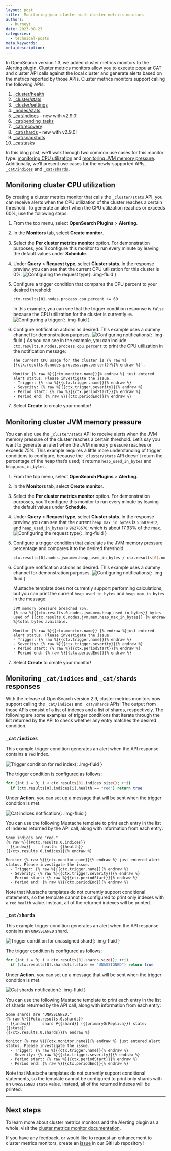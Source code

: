 ```yaml
---
layout: post
title:  Monitoring your cluster with cluster metrics monitors
authors:
  - hurneyt
date: 2023-08-23
categories:
  - technical-posts
meta_keywords: 
meta_description: 
---
```


In OpenSearch version 1.3, we added cluster metrics monitors to the Alerting plugin. Cluster metrics monitors allow you to execute popular CAT and cluster API calls against the local cluster and generate alerts based on the metrics reported by those APIs. Cluster metrics monitors support calling the following APIs:

1. [_cluster/health](https://opensearch.org/docs/2.9/api-reference/cluster-health/)
2. [_cluster/stats](https://opensearch.org/docs/2.9/api-reference/cluster-stats/)
3. [_cluster/settings](https://opensearch.org/docs/2.9/api-reference/cluster-settings/)
4. [_nodes/stats](https://opensearch.org/docs/2.9/opensearch/popular-api/#get-node-statistics)
5. [_cat/indices](https://opensearch.org/docs/latest/opensearch/rest-api/cat/cat-indices/) - new with v2.9.0!
6. [_cat/pending_tasks](https://opensearch.org/docs/2.9/api-reference/cat/cat-pending-tasks/)
7. [_cat/recovery](https://opensearch.org/docs/2.9/api-reference/cat/cat-recovery/)
8. [_cat/shards](https://opensearch.org/docs/latest/opensearch/rest-api/cat/cat-shards/) - new with v2.9.0!
9. [_cat/snapshots](https://opensearch.org/docs/2.9/api-reference/cat/cat-snapshots/)
10. [_cat/tasks](https://opensearch.org/docs/2.9/api-reference/cat/cat-tasks/)


In this blog post, we’ll walk through two common use cases for this monitor type: [monitoring CPU utilization](#monitoring-cluster-cpu-utilization) and [monitoring JVM memory pressure](#monitoring-cluster-jvm-memory-pressure). Additionally, we’ll present use cases for the newly-supported APIs, [`_cat/indices`](#_catindices) and [`_cat/shards`](#_catshards). 

## Monitoring cluster CPU utilization

By creating a cluster metrics monitor that calls the `_cluster/stats` API, you can receive alerts when the CPU utilization of the cluster reaches a certain threshold. To generate an alert when the CPU utilization reaches or exceeds 60%, use the following steps:

1. From the top menu, select **OpenSearch Plugins** > **Alerting**.
1. In the **Monitors** tab, select **Create monitor**.
1. Select the **Per cluster metrics monitor** option. For demonstration purposes, you’ll configure this monitor to run every minute by leaving the default values under **Schedule**.
1. Under **Query** > **Request type**, select **Cluster stats**. In the response preview, you can see that the current CPU utilization for this cluster is 0%.
    ![Configuring the request type](/assets/media/blog-images/2023-08-23-cluster-metrics-monitors-blog/cluster-metrics-v29-cpu2-request-type.png){: .img-fluid }
1. Configure a trigger condition that compares the CPU percent to your desired threshold: 
    ```bash
    ctx.results[0].nodes.process.cpu.percent >= 60
    ```
    In this example, you can see that the trigger condition response is `false` because the CPU utilization for the cluster is currently `0%`.
    ![Configuring a trigger](/assets/media/blog-images/2023-08-23-cluster-metrics-monitors-blog/cluster-metrics-v29-cpu3-trigger.png){: .img-fluid }
1. Configure notification actions as desired. This example uses a dummy channel for demonstration purposes. 
    ![Configuring notifications](/assets/media/blog-images/2023-08-23-cluster-metrics-monitors-blog/cluster-metrics-v29-cpu4-notification.png){: .img-fluid }
    As you can see in the example, you can include `ctx.results.0.nodes.process.cpu.percent` to print the CPU utilization in the notification message:
   
    ```plaintext
    The current CPU usage for the cluster is {% raw %}{{ctx.results.0.nodes.process.cpu.percent}}%{% endraw %}`.

    Monitor {% raw %}{{ctx.monitor.name}}{% endraw %} just entered alert status. Please investigate the issue.
    - Trigger: {% raw %}{{ctx.trigger.name}}{% endraw %}
    - Severity: {% raw %}{{ctx.trigger.severity}}{% endraw %}
    - Period start: {% raw %}{{ctx.periodStart}}{% endraw %}
    - Period end: {% raw %}{{ctx.periodEnd}}{% endraw %}
    ```
1. Select **Create** to create your monitor!

## Monitoring cluster JVM memory pressure

You can also use the `_cluster/stats` API to receive alerts when the JVM memory pressure of the cluster reaches a certain threshold. Let’s say you want to generate an alert when the JVM memory pressure reaches or exceeds 75%. This example requires a little more understanding of trigger conditions to configure, because the `_cluster/stats` API doesn’t return the percentage of the heap that’s used; it returns `heap_used_in_bytes` and `heap_max_in_bytes`.

1. From the top menu, select **OpenSearch Plugins** > **Alerting**.
1. In the **Monitors** tab, select **Create monitor**.
1. Select the **Per cluster metrics monitor** option. For demonstration purposes, you’ll configure this monitor to run every minute by leaving the default values under **Schedule**.
1. Under **Query** > **Request type**, select **Cluster stats**. In the response preview, you can see that the current `heap_max_in_bytes` is `536870912`, and `heap_used_in_bytes` is `96278576`; which is about 17.93% of the max.
    ![Configuring the request type](/assets/media/blog-images/2023-08-23-cluster-metrics-monitors-blog/cluster-metrics-v29-jvm2-request-type.png){: .img-fluid }
1. Configure a trigger condition that calculates the JVM memory pressure percentage and compares it to the desired threshold:
    ```bash
    ctx.results[0].nodes.jvm.mem.heap_used_in_bytes / ctx.results[0].nodes.jvm.mem.heap_max_in_bytes >= 0.75
    ```
1. Configure notification actions as desired. This example uses a dummy channel for demonstration purposes. 
    ![Configuring notifications](/assets/media/blog-images/2023-08-23-cluster-metrics-monitors-blog/cluster-metrics-v29-jvm4-notification.png){: .img-fluid }

    Mustache template does not currently support performing calculations, but you can print the current `heap_used_in_bytes` and `heap_max_in_bytes` in the message:

    ```plaintext
    JVM memory pressure breached 75%.
    {% raw %}{{ctx.results.0.nodes.jvm.mem.heap_used_in_bytes}} bytes used of {{ctx.results.0.nodes.jvm.mem.heap_max_in_bytes}} {% endraw %}total bytes available.

    Monitor {% raw %}{{ctx.monitor.name}} {% endraw %}just entered alert status. Please investigate the issue.
    - Trigger: {% raw %}{{ctx.trigger.name}}{% endraw %}
    - Severity: {% raw %}{{ctx.trigger.severity}}{% endraw %}
    - Period start: {% raw %}{{ctx.periodStart}}{% endraw %}
    - Period end: {% raw %}{{ctx.periodEnd}}{% endraw %}
    ```
1. Select **Create** to create your monitor!

## Monitoring `_cat/indices` and `_cat/shards` responses

With the release of OpenSearch version 2.9, cluster metrics monitors now support calling the `_cat/indices` and `_cat/shards` APIs! The output from those APIs consist of a list of indexes and a list of shards, respectively. The following are some examples of trigger conditions that iterate through the list returned by the API to check whether any entry matches the desired condition.

### `_cat/indices`

This example trigger condition generates an alert when the API response contains a `red` index. 

![Trigger condition for red index](/assets/media/blog-images/2023-08-23-cluster-metrics-monitors-blog/cluster-metrics-v29-indices3-trigger.png){: .img-fluid }

The trigger condition is configured as follows:

```bash
for (int i = 0; i < ctx.results[0].indices.size(); ++i)
  if (ctx.results[0].indices[i].health == "red") return true
```

Under **Action**, you can set up a message that will be sent when the trigger condition is met.

![Cat indices notification](/assets/media/blog-images/2023-08-23-cluster-metrics-monitors-blog/cluster-metrics-v29-indices4-notification.png){: .img-fluid }

You can use the following Mustache template to print each entry in the list of indexes returned by the API call, along with information from each entry:

```plaintext
Some indices are "red."
{% raw %}{{#ctx.results.0.indices}}
- {{index}}     health: {{health}}
{{/ctx.results.0.indices}}{% endraw %}

Monitor {% raw %}{{ctx.monitor.name}}{% endraw %} just entered alert status. Please investigate the issue.
  - Trigger: {% raw %}{{ctx.trigger.name}}{% endraw %}
  - Severity: {% raw %}{{ctx.trigger.severity}}{% endraw %}
  - Period start: {% raw %}{{ctx.periodStart}}{% endraw %}
  - Period end: {% raw %}{{ctx.periodEnd}}{% endraw %}
```

Note that Mustache templates do not currently support conditional statements, so the template cannot be configured to print only indexes with a `red` `health` value. Instead, all of the returned indexes will be printed.

### `_cat/shards`

This example trigger condition generates an alert when the API response contains an `UNASSIGNED` shard.

![Trigger condition for unassigned shard](/assets/media/blog-images/2023-08-23-cluster-metrics-monitors-blog/cluster-metrics-v29-shards3-trigger.png){: .img-fluid }

The trigger condition is configured as follows:

```bash
for (int i = 0; i < ctx.results[0].shards.size(); ++i)
  if (ctx.results[0].shards[i].state == "UNASSIGNED") return true
```

Under **Action**, you can set up a message that will be sent when the trigger condition is met. 

![Cat shards notification](/assets/media/blog-images/2023-08-23-cluster-metrics-monitors-blog/cluster-metrics-v29-shards4-notification.png){: .img-fluid }

You can use the following Mustache template to print each entry in the list of shards returned by the API call, along with information from each entry:

```plaintext
Some shards are "UNASSIGNED."
{% raw %}{{#ctx.results.0.shards}}
- {{index}}     shard #{{shard}} ({{primaryOrReplica}}) state: {{state}}
{{/ctx.results.0.shards}}{% endraw %}

Monitor {% raw %}{{ctx.monitor.name}}{% endraw %} just entered alert status. Please investigate the issue.
  - Trigger: {% raw %}{{ctx.trigger.name}}{% endraw %}
  - Severity: {% raw %}{{ctx.trigger.severity}}{% endraw %}
  - Period start: {% raw %}{{ctx.periodStart}}{% endraw %}
  - Period end: {% raw %}{{ctx.periodEnd}}{% endraw %}
```

Note that Mustache templates do not currently support conditional statements, so the template cannot be configured to print only shards with an `UNASSIGNED` `state` value. Instead, all of the returned indexes will be printed.

* * *

## Next steps

To learn more about cluster metrics monitors and the Alerting plugin as a whole, visit the [cluster metrics monitor documentation](https://opensearch.org/docs/latest/observing-your-data/alerting/monitors/#create-cluster-metrics-monitor).


If you have any feedback, or would like to request an enhancement to cluster metrics monitors, create an [issue](https://github.com/opensearch-project/alerting/issues/new/choose) in our GitHub repository!

